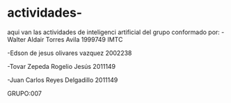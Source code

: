 # actividades-
aqui van las actividades de inteligenci artificial del grupo conformado por:
-Walter Aldair Torres Avila 1999749 IMTC

-Edson de jesus olivares vazquez 2002238

-Tovar Zepeda Rogelio Jesús 2011149

-Juan Carlos Reyes Delgadillo 2011149

GRUPO:007
